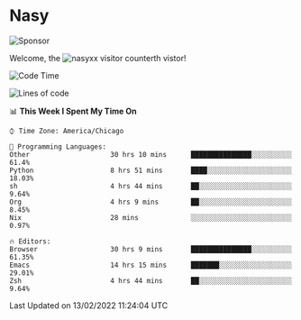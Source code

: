 # Nasy

<!--
<p align="center">
<img height="200" src="https://github-readme-stats.vercel.app/api?username=nasyxx&count_private=true&show_icons=true&theme=dracula&include_all_commits=true"/>
<img height="200" src="https://github-readme-stats.vercel.app/api/top-langs/?username=nasyxx&theme=dracula&hide=html,jupyter+notebook&count_private=true&show_icons=true"/>
</p>

  
----------------
-->

![Sponsor](https://img.shields.io/static/v1.svg?label=Sponsor&message=%E2%9D%A4&logo=GitHub&style=flat&color=pink)
 
Welcome, the ![nasyxx visitor counter](https://count.getloli.com/get/@nasyxx?theme=rule34)th vistor!
 
<!--START_SECTION:waka-->
![Code Time](http://img.shields.io/badge/Code%20Time-1%2C905%20hrs%201%20min-blue)

![Lines of code](https://img.shields.io/badge/From%20Hello%20World%20I%27ve%20Written-5%20Million%20lines%20of%20code-blue)

📊 **This Week I Spent My Time On** 

```text
⌚︎ Time Zone: America/Chicago

💬 Programming Languages: 
Other                    30 hrs 10 mins      ███████████████░░░░░░░░░░   61.4% 
Python                   8 hrs 51 mins       ████░░░░░░░░░░░░░░░░░░░░░   18.03% 
sh                       4 hrs 44 mins       ██░░░░░░░░░░░░░░░░░░░░░░░   9.64% 
Org                      4 hrs 9 mins        ██░░░░░░░░░░░░░░░░░░░░░░░   8.45% 
Nix                      28 mins             ░░░░░░░░░░░░░░░░░░░░░░░░░   0.97%

🔥 Editors: 
Browser                  30 hrs 9 mins       ███████████████░░░░░░░░░░   61.35% 
Emacs                    14 hrs 15 mins      ███████░░░░░░░░░░░░░░░░░░   29.01% 
Zsh                      4 hrs 44 mins       ██░░░░░░░░░░░░░░░░░░░░░░░   9.64%

```


 Last Updated on 13/02/2022 11:24:04 UTC
<!--END_SECTION:waka-->

<!-- ![visitors](https://visitor-badge.laobi.icu/badge?page_id=nasyxx.nasyxx) -->
